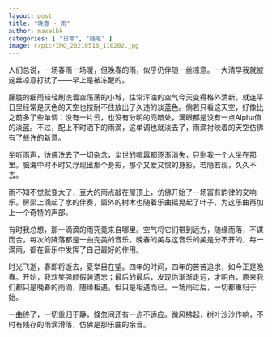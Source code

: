 ```yaml
---
layout: post
title: "晚春 · 雨"
author: maxelbk
categories: [ "日常", "随笔" ]
image: r/pic/IMG_20210516_110202.jpg
---
```


人们总说，一场春雨一场暖，但晚春的雨，似乎仍伴随一丝凉意。一大清早我就被这丝凉意打扰了——早上是被冻醒的。

朦胧的细雨轻轻刷洗着空荡荡的小城<!--MORE-->，往常浑浊的空气今天变得格外清新，就连平日里经常是灰色的天空也按耐不住放出了久违的淡蓝色。倘若只看这天空，好像比之前多了些单调：没有一片云，也没有分明的亮暗处，满眼都是没有一点Alpha值的淡蓝。不过，配上不时洒下的雨滴，这单调也就淡去了，雨滴衬映着的天空仿佛有了些许的新意。

坐听雨声，彷佛洗去了一切杂念，尘世的喧嚣都逐渐消失，只剩我一个人坐在那里。脑海中时不时又浮现出那个身影，那个又爱又恨的身影，若隐若现，久久不去。

雨不知不觉就变大了，豆大的雨点敲在屋顶上，仿佛开始了一场富有韵律的交响乐。房梁上滴起了水的伴奏，窗外的树木也随着乐曲摇晃起了叶子，为这乐曲再加上一个奇特的声部。

有时我总想，那一滴滴的雨究竟来自哪里。空气将它们带到远方，随缘而落，不谋而合，每次的降落都是一曲完美的音乐。晚春的美与这音乐的美是分不开的，每一滴雨，都在音乐中发挥了自己最好的作用。

时光飞逝，春即将逝去，夏举目在望。四年的时间，四年的苦苦追求，如今正是晚春。开始，我欢笑强颜假装遗忘；最后的最后，发现你渐渐走远，才明白，原来我们都只是晚春的雨滴，随缘相遇，但只是相遇而已。一场雨过后，一切都重归于始。

一曲终了，一切重归于静，倏忽间还有一点不适应。微风拂起，树叶沙沙作响，不时有残存的雨滴滑落，仿佛是那乐曲的余音。
